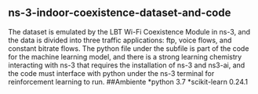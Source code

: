 ## ns-3-indoor-coexistence-dataset-and-code
The dataset is emulated by the LBT Wi-Fi Coexistence Module in ns-3, and the data is divided into three traffic applications: ftp, voice flows, and constant bitrate flows. The python file under the subfile is part of the code for the machine learning model, and there is a strong learning chemistry interacting with ns-3 that requires the installation of ns-3 and ns3-ai, and the code must interface with python under the ns-3 terminal for reinforcement learning to run.
##Ambiente
*python 3.7
*scikit-learn 0.24.1
